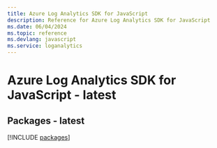 ```yaml
---
title: Azure Log Analytics SDK for JavaScript
description: Reference for Azure Log Analytics SDK for JavaScript
ms.date: 06/04/2024
ms.topic: reference
ms.devlang: javascript
ms.service: loganalytics
---
```

# Azure Log Analytics SDK for JavaScript - latest
## Packages - latest
[!INCLUDE [packages](log-analytics-index.md)]